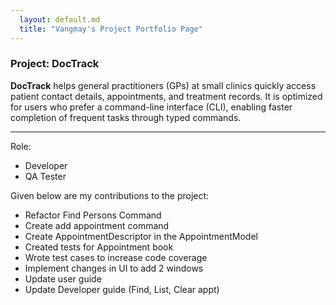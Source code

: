 ```yaml
---
  layout: default.md
  title: "Vangmay's Project Portfolio Page"
---
```


### Project: DocTrack

**DocTrack** helps general practitioners (GPs) at small clinics quickly access patient contact details, appointments, and treatment records. It is optimized for users who prefer a command-line interface (CLI), enabling faster completion of frequent tasks through typed commands.

---
Role:
- Developer
- QA Tester

Given below are my contributions to the project:
- Refactor Find Persons Command
- Create add appointment command
- Create AppointmentDescriptor in the AppointmentModel
- Created tests for Appointment book
- Wrote test cases to increase code coverage
- Implement changes in UI to add 2 windows
- Update user guide
- Update Developer guide (Find, List, Clear appt)

